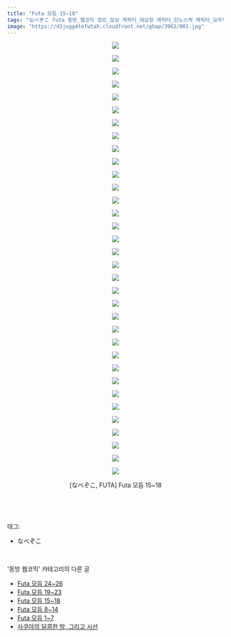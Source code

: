 ```yaml
---
title: "Futa 모듬 15~18"
tags: "なべぞこ futa 동방_웹코믹 장르_일상 캐릭터_대요정 캐릭터_린노스케 캐릭터_요우무 캐릭터_요우키 캐릭터_유유코 캐릭터_유카리 캐릭터_이쿠 캐릭터_텐시"
image: "https://d1jugg4tefwtah.cloudfront.net/ghap/3962/001.jpg"
---
```

<div class="article">
<p style="text-align: center; clear: none; float: none;"><img src="{{ site.imgserver11 }}/ghap/3962/001.jpg"/></p>
<p style="text-align: center; clear: none; float: none;"><img src="{{ site.imgserver11 }}/ghap/3962/002.jpg"/></p>
<p style="text-align: center; clear: none; float: none;"><img src="{{ site.imgserver11 }}/ghap/3962/003.jpg"/></p>
<p style="text-align: center; clear: none; float: none;"><img src="{{ site.imgserver11 }}/ghap/3962/004.jpg"/></p>
<p style="text-align: center; clear: none; float: none;"><img src="{{ site.imgserver11 }}/ghap/3962/005.jpg"/></p>
<p style="text-align: center; clear: none; float: none;"><img src="{{ site.imgserver11 }}/ghap/3962/006.jpg"/></p>
<p style="text-align: center; clear: none; float: none;"><img src="{{ site.imgserver11 }}/ghap/3962/007.jpg"/></p>
<p style="text-align: center; clear: none; float: none;"><img src="{{ site.imgserver11 }}/ghap/3962/008.jpg"/></p>
<p style="text-align: center; clear: none; float: none;"><img src="{{ site.imgserver11 }}/ghap/3962/009.jpg"/></p>
<p style="text-align: center; clear: none; float: none;"><img src="{{ site.imgserver11 }}/ghap/3962/010.jpg"/></p>
<p style="text-align: center; clear: none; float: none;"><img src="{{ site.imgserver11 }}/ghap/3962/011.jpg"/></p>
<p style="text-align: center; clear: none; float: none;"><img src="{{ site.imgserver11 }}/ghap/3962/012.jpg"/></p>
<p style="text-align: center; clear: none; float: none;"><img src="{{ site.imgserver11 }}/ghap/3962/013.jpg"/></p>
<p style="text-align: center; clear: none; float: none;"><img src="{{ site.imgserver11 }}/ghap/3962/014.jpg"/></p>
<p style="text-align: center; clear: none; float: none;"><img src="{{ site.imgserver11 }}/ghap/3962/015.jpg"/></p>
<p style="text-align: center; clear: none; float: none;"><img src="{{ site.imgserver11 }}/ghap/3962/016.jpg"/></p>
<p style="text-align: center; clear: none; float: none;"><img src="{{ site.imgserver11 }}/ghap/3962/017.jpg"/></p>
<p style="text-align: center; clear: none; float: none;"><img src="{{ site.imgserver11 }}/ghap/3962/018.jpg"/></p>
<p style="text-align: center; clear: none; float: none;"><img src="{{ site.imgserver11 }}/ghap/3962/019.jpg"/></p>
<p style="text-align: center; clear: none; float: none;"><img src="{{ site.imgserver11 }}/ghap/3962/020.jpg"/></p>
<p style="text-align: center; clear: none; float: none;"><img src="{{ site.imgserver11 }}/ghap/3962/021.jpg"/></p>
<p style="text-align: center; clear: none; float: none;"><img src="{{ site.imgserver11 }}/ghap/3962/022.jpg"/></p>
<p style="text-align: center; clear: none; float: none;"><img src="{{ site.imgserver11 }}/ghap/3962/023.jpg"/></p>
<p style="text-align: center; clear: none; float: none;"><img src="{{ site.imgserver11 }}/ghap/3962/024.jpg"/></p>
<p style="text-align: center; clear: none; float: none;"><img src="{{ site.imgserver11 }}/ghap/3962/025.jpg"/></p>
<p style="text-align: center; clear: none; float: none;"><img src="{{ site.imgserver11 }}/ghap/3962/026.jpg"/></p>
<p style="text-align: center; clear: none; float: none;"><img src="{{ site.imgserver11 }}/ghap/3962/027.jpg"/></p>
<p style="text-align: center; clear: none; float: none;"><img src="{{ site.imgserver11 }}/ghap/3962/028.jpg"/></p>
<p style="text-align: center; clear: none; float: none;"><img src="{{ site.imgserver11 }}/ghap/3962/029.jpg"/></p>
<p style="text-align: center; clear: none; float: none;"><img src="{{ site.imgserver11 }}/ghap/3962/030.jpg"/></p>
<p style="text-align: center; clear: none; float: none;"><img src="{{ site.imgserver11 }}/ghap/3962/031.jpg"/></p>
<p style="text-align: center; clear: none; float: none;"><img src="{{ site.imgserver11 }}/ghap/3962/032.jpg"/></p>
<p style="text-align: center; clear: none; float: none;"><img src="{{ site.imgserver11 }}/ghap/3962/033.jpg"/></p>
<p style="text-align: center; clear: none; float: none;"><img src="{{ site.imgserver11 }}/ghap/3962/034.jpg"/></p>
<p style="text-align: center; clear: none; float: none;">[なべぞこ, FUTA] Futa 모듬 15~18</p>
<p><br/></p>
</div><br/>
<div class="tagTrail">
<p>태그: </p>
<ul>
<li>なべぞこ</li>
</ul>
</div><br/>
<div class="another">
<p>'동방 웹코믹' 카테고리의 다른 글</p>
<ul>
<li><a href="/ghap_3964">Futa 모듬 24~26</a></li>
<li><a href="/ghap_3963">Futa 모듬 19~23</a></li>
<li><a href="/ghap_3962">Futa 모듬 15~18</a></li>
<li><a href="/ghap_3961">Futa 모듬 8~14</a></li>
<li><a href="/ghap_3960">Futa 모듬 1~7</a></li>
<li><a href="/ghap_3957">사쿠야의 달콤한 밤, 그리고 시선</a></li>
</ul>
</div><br/>
<div class="cb_module cb_fluid">
<div class="cb_wrt cb_profile">
</div><!-- commentList close -->
</div><br/>
